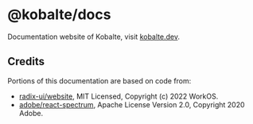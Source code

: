# @kobalte/docs

Documentation website of Kobalte, visit [kobalte.dev](https://kobalte.dev/).

## Credits

Portions of this documentation are based on code from:

- [radix-ui/website](https://github.com/radix-ui/website), MIT Licensed, Copyright (c) 2022 WorkOS.
- [adobe/react-spectrum](https://github.com/adobe/react-spectrum), Apache License Version 2.0, Copyright 2020 Adobe.
